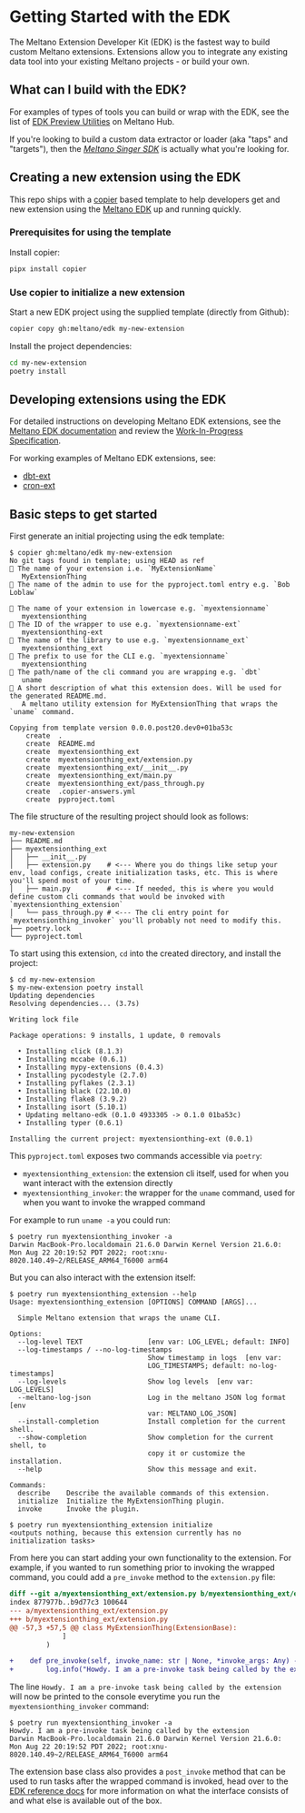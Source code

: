 # Getting Started with the EDK

The Meltano Extension Developer Kit (EDK) is the fastest way to build custom Meltano extensions. Extensions allow you to integrate any existing data tool into your existing Meltano projects - or build your own.

## What can I build with the EDK?

For examples of types of tools you can build or wrap with the EDK, see the list of [EDK Preview Utilities](https://hub.meltano.com/utilities/) on Meltano Hub.

If you're looking to build a custom data extractor or loader (aka "taps" and "targets"), then the [*Meltano Singer SDK*](https://github.com/meltano/singer-sdk) is actually what you're looking for.

## Creating a new extension using the EDK

This repo ships with a [copier](https://copier.readthedocs.io/en/stable/) based template to help developers get and new extension using the [Meltano EDK](https://edk.meltano.com) up and running quickly.

### Prerequisites for using the template

Install copier:

```bash
pipx install copier
```

### Use copier to initialize a new extension

Start a new EDK project using the supplied template (directly from Github):

```bash
copier copy gh:meltano/edk my-new-extension
```

Install the project dependencies:

```bash
cd my-new-extension
poetry install
```

## Developing extensions using the EDK

For detailed instructions on developing Meltano EDK extensions, see the [Meltano EDK documentation](https://edk.meltano.com) and review the [Work-In-Progress Specification](https://github.com/meltano/edk/blob/main/README.md).

For working examples of Meltano EDK extensions, see:

- [dbt-ext](https://github.com/meltano/dbt-ext)
- [cron-ext](https://github.com/meltano/cron-ext)

## Basic steps to get started

First generate an initial projecting using the edk template:

```shell
$ copier gh:meltano/edk my-new-extension
No git tags found in template; using HEAD as ref
🎤 The name of your extension i.e. `MyExtensionName`
   MyExtensionThing
🎤 The name of the admin to use for the pyproject.toml entry e.g. `Bob Loblaw`

🎤 The name of your extension in lowercase e.g. `myextensionname`
   myextensionthing
🎤 The ID of the wrapper to use e.g. `myextensionname-ext`
   myextensionthing-ext
🎤 The name of the library to use e.g. `myextensionname_ext`
   myextensionthing_ext
🎤 The prefix to use for the CLI e.g. `myextensionname`
   myextensionthing
🎤 The path/name of the cli command you are wrapping e.g. `dbt`
   uname
🎤 A short description of what this extension does. Will be used for the generated README.md.
   A meltano utility extension for MyExtensionThing that wraps the `uname` command.

Copying from template version 0.0.0.post20.dev0+01ba53c
    create  .
    create  README.md
    create  myextensionthing_ext
    create  myextensionthing_ext/extension.py
    create  myextensionthing_ext/__init__.py
    create  myextensionthing_ext/main.py
    create  myextensionthing_ext/pass_through.py
    create  .copier-answers.yml
    create  pyproject.toml
```

The file structure of the resulting project should look as follows:

```shell
my-new-extension
├── README.md
├── myextensionthing_ext
│   ├── __init__.py
│   ├── extension.py    # <--- Where you do things like setup your env, load configs, create initialization tasks, etc. This is where you'll spend most of your time.
│   ├── main.py         # <--- If needed, this is where you would define custom cli commands that would be invoked with `myextensionthing_extension`
│   └── pass_through.py # <--- The cli entry point for `myextensionthing_invoker` you'll probably not need to modify this.
├── poetry.lock
└── pyproject.toml
```

To start using this extension, `cd` into the created directory, and install the project:

```shell
$ cd my-new-extension
$ my-new-extension poetry install
Updating dependencies
Resolving dependencies... (3.7s)

Writing lock file

Package operations: 9 installs, 1 update, 0 removals

  • Installing click (8.1.3)
  • Installing mccabe (0.6.1)
  • Installing mypy-extensions (0.4.3)
  • Installing pycodestyle (2.7.0)
  • Installing pyflakes (2.3.1)
  • Installing black (22.10.0)
  • Installing flake8 (3.9.2)
  • Installing isort (5.10.1)
  • Updating meltano-edk (0.1.0 4933305 -> 0.1.0 01ba53c)
  • Installing typer (0.6.1)

Installing the current project: myextensionthing-ext (0.0.1)
```

This `pyproject.toml` exposes two commands accessible via `poetry`:

- `myextensionthing_extension`: the extension cli itself, used for when you want interact with the extension directly
- `myextensionthing_invoker`: the wrapper for the `uname` command, used for when you want to invoke the wrapped command

For example to run `uname -a` you could run:

```shell
$ poetry run myextensionthing_invoker -a
Darwin MacBook-Pro.localdomain 21.6.0 Darwin Kernel Version 21.6.0: Mon Aug 22 20:19:52 PDT 2022; root:xnu-8020.140.49~2/RELEASE_ARM64_T6000 arm64
```

But you can also interact with the extension itself:

```shell
$ poetry run myextensionthing_extension --help
Usage: myextensionthing_extension [OPTIONS] COMMAND [ARGS]...

  Simple Meltano extension that wraps the uname CLI.

Options:
  --log-level TEXT                [env var: LOG_LEVEL; default: INFO]
  --log-timestamps / --no-log-timestamps
                                  Show timestamp in logs  [env var:
                                  LOG_TIMESTAMPS; default: no-log-timestamps]
  --log-levels                    Show log levels  [env var: LOG_LEVELS]
  --meltano-log-json              Log in the meltano JSON log format  [env
                                  var: MELTANO_LOG_JSON]
  --install-completion            Install completion for the current shell.
  --show-completion               Show completion for the current shell, to
                                  copy it or customize the installation.
  --help                          Show this message and exit.

Commands:
  describe    Describe the available commands of this extension.
  initialize  Initialize the MyExtensionThing plugin.
  invoke      Invoke the plugin.

$ poetry run myextensionthing_extension initialize
<outputs nothing, because this extension currently has no initialization tasks>
```

From here you can start adding your own functionality to the extension. For example, if you wanted to run something prior to invoking the wrapped command, you could add a `pre_invoke` method to the `extension.py` file:

```diff
diff --git a/myextensionthing_ext/extension.py b/myextensionthing_ext/extension.py
index 877977b..b9d77c3 100644
--- a/myextensionthing_ext/extension.py
+++ b/myextensionthing_ext/extension.py
@@ -57,3 +57,5 @@ class MyExtensionThing(ExtensionBase):
             ]
         )

+    def pre_invoke(self, invoke_name: str | None, *invoke_args: Any) -> None:
+        log.info("Howdy. I am a pre-invoke task being called by the extension")
```

The line `Howdy. I am a pre-invoke task being called by the extension` will now be printed to the console everytime you run the `myextensionthing_invoker` command:

```shell
$ poetry run myextensionthing_invoker -a
Howdy. I am a pre-invoke task being called by the extension
Darwin MacBook-Pro.localdomain 21.6.0 Darwin Kernel Version 21.6.0: Mon Aug 22 20:19:52 PDT 2022; root:xnu-8020.140.49~2/RELEASE_ARM64_T6000 arm64
```

The extension base class also provides a `post_invoke` method that can be used to run tasks after the wrapped command is invoked, head over to the [EDK reference docs](https://edk.meltano.com/en/latest/classes/meltano.edk.extension.ExtensionBase.html#meltano.edk.extension.ExtensionBase) for more information on what the interface consists of and what else is available out of the box.
